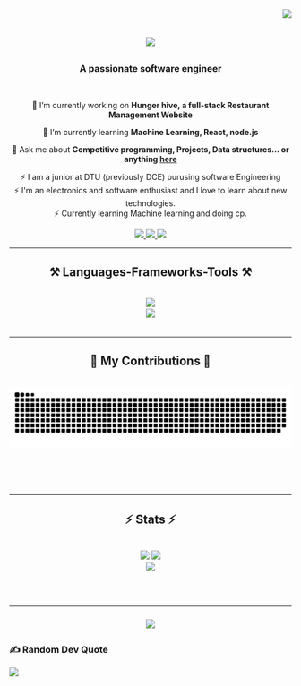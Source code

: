 <img align="right" src="https://visitcount.itsvg.in/api?id=UTSAV73&icon=7&color=5" />

<h1 align="center">
    <img src="https://readme-typing-svg.herokuapp.com/?font=Righteous&size=35&center=true&vCenter=true&width=500&height=70&duration=4000&lines=Hi+There+!+👋;+I'm+Utsav+Joshi!;" />
</h1>

<h3 align="center">A passionate software engineer </h3>

<br/>

<div align="center">
 
 🔭 I’m currently working on **Hunger hive, a full-stack Restaurant Management Website**
 
 🌱 I’m currently learning **Machine Learning, React, node.js**

 💬 Ask me about **Competitive programming, Projects, Data structures... or anything [here](https://github.com/UTSAV73/UTSAV73/issues)**

 ⚡ I am a junior at DTU (previously DCE) purusing software Engineering</br>
 ⚡ I'm an electronics and software enthusiast and I love to learn about new technologies.</br>
 ⚡ Currently learning Machine learning and doing cp.</br>
 
 </div>
 
<div align="center"> 
  <a href="mailto:utsavj2@gmail.com">
    <img src="https://img.shields.io/badge/Gmail-333333?style=for-the-badge&logo=gmail&logoColor=red" />
  </a>
  <a href="www.linkedin.com/in/ujjj" target="_blank">
    <img src="https://img.shields.io/badge/LinkedIn-0077B5?style=for-the-badge&logo=linkedin&logoColor=white" target="_blank" />
  </a>
  <a href="https://UTSAV73.github.io" target="_blank">
     <img src="https://img.shields.io/badge/Portfolio-FF5722?style=for-the-badge&logo=todoist&logoColor=white" target="_blank" /> <!-- sqlite, safari, google-chrome are other good icon options -->
  </a>
</div>

 <hr/>
 
<h2 align="center">⚒️ Languages-Frameworks-Tools ⚒️</h2>
<br/>
<div align="center">
    <img src="https://skillicons.dev/icons?i=nodejs,github,python,javascript,mongodb,c,cpp,php" /><br>
    <img src="https://skillicons.dev/icons?i=react,bootstrap,mysql,flask,html,css,vscode,figma,git" />
</div>

<br/>
<hr/>

<div align="center">
  <h2>🐍 My Contributions 🐍</h2>
  <br>
  <img alt="snake eating my contributions" src="https://raw.githubusercontent.com/salesp07/salesp07/output/github-contribution-grid-snake.svg" />
  
  <br/><br/><br/>
</div>

<hr/>

<h2 align="center">⚡ Stats ⚡</h2>
<br>
<div align=center>
<img width=390 src="https://github-readme-stats.vercel.app/api?username=UTSAV73&theme=synthwave&hide_border=false&include_all_commits=false&count_private=true"/>
  <img width=390 src="https://github-readme-streak-stats.herokuapp.com/?user=UTSAV73&theme=synthwave&hide_border=false" />
  <br/>
  <img width=325 align="center" src="https://github-readme-stats.vercel.app/api/top-langs/?username=UTSAV73&theme=synthwave&hide_border=false&include_all_commits=false&count_private=true&layout=compact" />
</div>


<br/><br/>
<hr/>

<h3 align="center">
    <img src="https://readme-typing-svg.herokuapp.com/?font=Righteous&size=25&center=true&vCenter=true&width=500&height=70&duration=4000&lines=Thanks+for+visiting!+✌️;+Shoot+me+a+message+on+Linkedin!;I'm+always+ready+to+learn+😎;">
</h3>

### ✍️ Random Dev Quote
![](https://quotes-github-readme.vercel.app/api?type=horizontal&theme=radical)

<br/>
